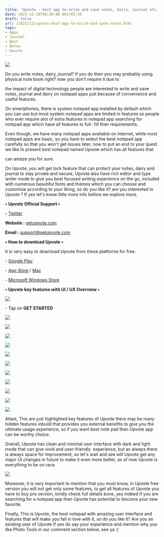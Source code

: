 ```yaml
---
title: 'Upvote - best app to write and save notes, dairy, journal etc.'
date: 2021-12-18T08:38:00.001+05:30
draft: false
url: /2021/12/upvote-best-app-to-write-and-save-notes.html
tags: 
- Apps
- Journal
- Best
- Notes
- Upvote
---
```


 [![](https://lh3.googleusercontent.com/-VbyXAMzu7Qo/Yb4AjEfnbXI/AAAAAAAAH7I/-xiUq0A7qK4348HTvO6xcrgKC444NqZlACNcBGAsYHQ/s1600/1639841928693529-0.png)](https://lh3.googleusercontent.com/-VbyXAMzu7Qo/Yb4AjEfnbXI/AAAAAAAAH7I/-xiUq0A7qK4348HTvO6xcrgKC444NqZlACNcBGAsYHQ/s1600/1639841928693529-0.png) 

  

Do you write notes, dairy, journal? if you do then you may probably using physical note book right? now you don't require it due to 

the impact of digital technology people are interested to write and save notes, journal and dairy on notepad apps just because of convenience and useful features.  

  

On smartphones, there is system notepad app installed by default which you can use but most system notepad apps are limited in features so people who ever require alot of extra features in notepad app searching for notepad app which have all features to full- fill thier requirements.

  

Even though, we have many notepad apps available on internet, while most notepad apps are basic, so you have to select the best notepad app carefully so that you won't get issues later, now to put an end to your quest we like to present best notepad named Upvote which has all features that 

can amaze you for sure.

  

On Upvote, you will get lock feature that can protect your notes, dairy and journal to stay private and secure, Upvote also have rich editor and type writer mode to give you best focused writing experience on the go, included with numerous beautiful fonts and themes which you can choose and customize according to your liking, so do you like it? are you interested in Upvote ? If yes let's know little more info before we explore more.

  

**• Upvote Official Support •**

**\-** [Twitter](https://twitter.com/upnote_app)

**Website :** [getupnote.com](http://getupnote.com)  

**Email :** [support@getupvote.com](mailto:support@getupvote.com)

**• How to download Upvote •**

It is very easy to download Upvote from these platforms for free.

  

\- [Google Play](https://play.google.com/store/apps/details?id=com.getupnote.android)

\- [App Store](https://itunes.apple.com/us/app/upnote-elegant-note-app/id1389634515) / [Mac](https://itunes.apple.com/us/app/upnote-an-elegant-note-app/id1398373917?ls=1&mt=12)

\- [Microsoft Windows Store](https://www.microsoft.com/en-us/p/upnote/9mv7690m8f5n?activetab=pivot:overviewtab)

  

**• Upvote key features with UI / UX Overview •**

 **[![](https://lh3.googleusercontent.com/-1gI2CMHy62Y/Yb6iGSIWD9I/AAAAAAAAH8A/65g3tO039osuzhGU4ZJmw6e1qZeVgnWQQCNcBGAsYHQ/s1600/1639883284761944-0.png)](https://lh3.googleusercontent.com/-1gI2CMHy62Y/Yb6iGSIWD9I/AAAAAAAAH8A/65g3tO039osuzhGU4ZJmw6e1qZeVgnWQQCNcBGAsYHQ/s1600/1639883284761944-0.png)** 

\- Tap on **GET STARTED**

 **[![](https://lh3.googleusercontent.com/-UC43uocrrVg/Yb6iFJpz9AI/AAAAAAAAH78/9S5p-X0P8iI8Bdd7u4jRsJGg8K4CS_JswCNcBGAsYHQ/s1600/1639883280418693-1.png)](https://lh3.googleusercontent.com/-UC43uocrrVg/Yb6iFJpz9AI/AAAAAAAAH78/9S5p-X0P8iI8Bdd7u4jRsJGg8K4CS_JswCNcBGAsYHQ/s1600/1639883280418693-1.png)** 

 **[![](https://lh3.googleusercontent.com/-J5O2z1nxOmM/Yb6iENJsU-I/AAAAAAAAH74/VGmRmRhFMl0csh-RdVPtHmf45ZDtbGwIQCNcBGAsYHQ/s1600/1639883276150773-2.png)](https://lh3.googleusercontent.com/-J5O2z1nxOmM/Yb6iENJsU-I/AAAAAAAAH74/VGmRmRhFMl0csh-RdVPtHmf45ZDtbGwIQCNcBGAsYHQ/s1600/1639883276150773-2.png)** 

 **[![](https://lh3.googleusercontent.com/-0TKZJ5tZXBw/Yb6iDPN-igI/AAAAAAAAH70/44YnyV8BJtor23qnsWji3QcvDTIEsxTNgCNcBGAsYHQ/s1600/1639883272000212-3.png)](https://lh3.googleusercontent.com/-0TKZJ5tZXBw/Yb6iDPN-igI/AAAAAAAAH70/44YnyV8BJtor23qnsWji3QcvDTIEsxTNgCNcBGAsYHQ/s1600/1639883272000212-3.png)** 

 **[![](https://lh3.googleusercontent.com/-iwUBP-UdXv8/Yb6iBzdV5uI/AAAAAAAAH7w/wc5EB6i89F0vSXQ0HO5qBMnpFWW0L6B3ACNcBGAsYHQ/s1600/1639883267541395-4.png)](https://lh3.googleusercontent.com/-iwUBP-UdXv8/Yb6iBzdV5uI/AAAAAAAAH7w/wc5EB6i89F0vSXQ0HO5qBMnpFWW0L6B3ACNcBGAsYHQ/s1600/1639883267541395-4.png)** 

 **[![](https://lh3.googleusercontent.com/-Qgs5-vTP4DU/Yb6iAxJ8t7I/AAAAAAAAH7s/TCJUZMsjkWQF-wm_83bI9WsPrHgoLAKVQCNcBGAsYHQ/s1600/1639883263645057-5.png)](https://lh3.googleusercontent.com/-Qgs5-vTP4DU/Yb6iAxJ8t7I/AAAAAAAAH7s/TCJUZMsjkWQF-wm_83bI9WsPrHgoLAKVQCNcBGAsYHQ/s1600/1639883263645057-5.png)** 

 **[![](https://lh3.googleusercontent.com/-hSLPX0NfZeo/Yb6h_yXMlxI/AAAAAAAAH7o/3sDaaiUE9hwrjRQ-NavjrsBFkdPNEQQewCNcBGAsYHQ/s1600/1639883260163421-6.png)](https://lh3.googleusercontent.com/-hSLPX0NfZeo/Yb6h_yXMlxI/AAAAAAAAH7o/3sDaaiUE9hwrjRQ-NavjrsBFkdPNEQQewCNcBGAsYHQ/s1600/1639883260163421-6.png)** 

 **[![](https://lh3.googleusercontent.com/-nN_dxVpwD14/Yb6h_AuTlkI/AAAAAAAAH7k/GFblBOhD-9EmaoHljwPadNu665nMDzVkQCNcBGAsYHQ/s1600/1639883255939092-7.png)](https://lh3.googleusercontent.com/-nN_dxVpwD14/Yb6h_AuTlkI/AAAAAAAAH7k/GFblBOhD-9EmaoHljwPadNu665nMDzVkQCNcBGAsYHQ/s1600/1639883255939092-7.png)** 

 **[![](https://lh3.googleusercontent.com/-ZV26MvsDruk/Yb6h9yLKLdI/AAAAAAAAH7g/EoibLdcNNSEy4wziK1-xyptagEgpDyx3QCNcBGAsYHQ/s1600/1639883252095654-8.png)](https://lh3.googleusercontent.com/-ZV26MvsDruk/Yb6h9yLKLdI/AAAAAAAAH7g/EoibLdcNNSEy4wziK1-xyptagEgpDyx3QCNcBGAsYHQ/s1600/1639883252095654-8.png)** 

 **[![](https://lh3.googleusercontent.com/-yA8j1u2bEXo/Yb6h9FA1VUI/AAAAAAAAH7c/A94yMzFPVwoqeHkzAIxy23EriLFCQHK7ACNcBGAsYHQ/s1600/1639883248266382-9.png)](https://lh3.googleusercontent.com/-yA8j1u2bEXo/Yb6h9FA1VUI/AAAAAAAAH7c/A94yMzFPVwoqeHkzAIxy23EriLFCQHK7ACNcBGAsYHQ/s1600/1639883248266382-9.png)** 

 **[![](https://lh3.googleusercontent.com/-bR7DoIpQUeY/Yb6h8GzbKFI/AAAAAAAAH7Y/pVBdzEQPV4ALQp6vnUPinWE54T1K1cYrwCNcBGAsYHQ/s1600/1639883243924999-10.png)](https://lh3.googleusercontent.com/-bR7DoIpQUeY/Yb6h8GzbKFI/AAAAAAAAH7Y/pVBdzEQPV4ALQp6vnUPinWE54T1K1cYrwCNcBGAsYHQ/s1600/1639883243924999-10.png)** 

 [![](https://lh3.googleusercontent.com/-daaxMh-1nPs/Yb6h64Hh_1I/AAAAAAAAH7U/wk4sYWDgjxkINkw68BJw7BMoVkfyBQHugCNcBGAsYHQ/s1600/1639883239697723-11.png)](https://lh3.googleusercontent.com/-daaxMh-1nPs/Yb6h64Hh_1I/AAAAAAAAH7U/wk4sYWDgjxkINkw68BJw7BMoVkfyBQHugCNcBGAsYHQ/s1600/1639883239697723-11.png) 

  

  

Atlast, This are just highlighted key features of Upvote there may be many hidden features inbuild that provides you external benefits to give you the ultimate usage experience, so if you want best note pad then Upvote app can be worthy choice.

  

Overall, Upvote has clean and minimal user interface with dark and light mode that can give vivid and user-friendly  experience, but as always there is always space for improvement, so let's wait and see will Upvote get any major UI changes in future to make it even more better, as of now Upvote is everything to be on race.

  

 [![](https://lh3.googleusercontent.com/-_u0ryDJWGsY/Yb6h5wry3II/AAAAAAAAH7Q/d1TmzyP6JxEGtnWtFxmfUU1HfaXyeZGCACNcBGAsYHQ/s1600/1639883234713597-12.png)](https://lh3.googleusercontent.com/-_u0ryDJWGsY/Yb6h5wry3II/AAAAAAAAH7Q/d1TmzyP6JxEGtnWtFxmfUU1HfaXyeZGCACNcBGAsYHQ/s1600/1639883234713597-12.png) 

  

Moreover, it is very important to mention that you must know, in Upvote free version you will not get only some features, to get all features of Upvote you have to buy pro version, kindly check full details bove, yes indeed if you are searching for a notepad app then Upvote has potential to become your new favorite.

  

Finally, This is Upvote, the best notepad with amazing user interface and features that will make you fall in love with it, so do you like it? Are you an existing user of Upvote If yes do say your experience and mention why you like Photo Tools in our comment section below, see ya :)